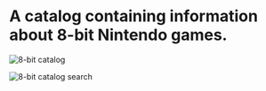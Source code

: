 <b><h1>A catalog containing information about 8-bit Nintendo games.</h1></b>

![8-bit catalog](https://github.com/user-attachments/assets/c8030911-7c4c-4dc5-a7f6-0a1ec2774a04)


![8-bit catalog search](https://github.com/user-attachments/assets/8d78849f-56d3-48b6-b614-e83e4d7e3f85)

